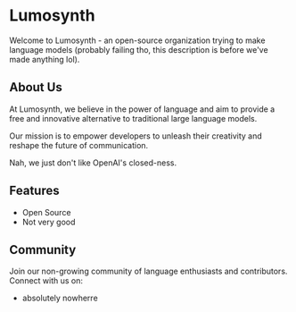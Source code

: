 # Lumosynth

Welcome to Lumosynth - an open-source organization trying to make language models (probably failing tho, this description is before we've made anything lol).

## About Us
At Lumosynth, we believe in the power of language and aim to provide a free and innovative alternative to traditional large language models.

Our mission is to empower developers to unleash their creativity and reshape the future of communication.

Nah, we just don't like OpenAI's closed-ness.

## Features

* Open Source
* Not very good
  
## Community

Join our non-growing community of language enthusiasts and contributors. Connect with us on:
* absolutely nowherre
